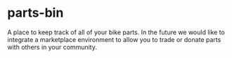 # parts-bin

A place to keep track of all of your bike parts. In the future we would like to integrate a marketplace environment to allow you to trade or donate parts with others in your community.
